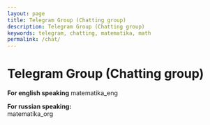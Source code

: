 ```yaml
---
layout: page
title: Telegram Group (Chatting group)
description: Telegram Group (Chatting group)
keywords: telegram, chatting, matematika, math
permalink: /chat/
---
```


# Telegram Group (Chatting group)

**For english speaking**
matematika_eng

**For russian speaking:**  
matematika_org
